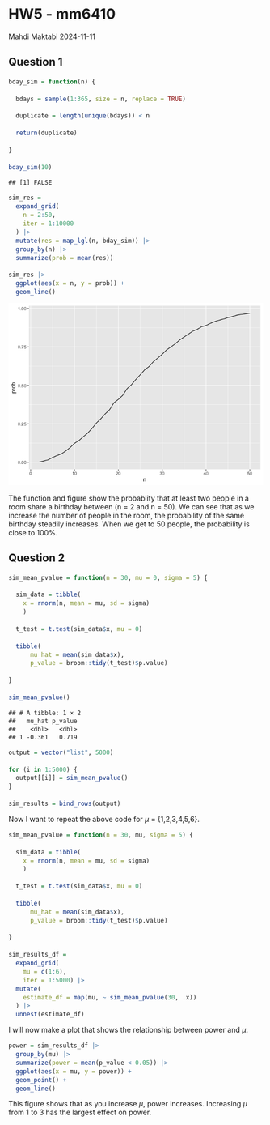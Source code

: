 HW5 - mm6410
================
Mahdi Maktabi
2024-11-11

## Question 1

``` r
bday_sim = function(n) {
  
  bdays = sample(1:365, size = n, replace = TRUE)

  duplicate = length(unique(bdays)) < n

  return(duplicate)
  
}

bday_sim(10)
```

    ## [1] FALSE

``` r
sim_res =
  expand_grid(
    n = 2:50,
    iter = 1:10000
  ) |> 
  mutate(res = map_lgl(n, bday_sim)) |> 
  group_by(n) |> 
  summarize(prob = mean(res))

sim_res |> 
  ggplot(aes(x = n, y = prob)) +
  geom_line()
```

![](p8105_hw5_mm6410_files/figure-gfm/unnamed-chunk-2-1.png)<!-- -->

The function and figure show the probablity that at least two people in
a room share a birthday between (n = 2 and n = 50). We can see that as
we increase the number of people in the room, the probability of the
same birthday steadily increases. When we get to 50 people, the
probability is close to 100%.

## Question 2

``` r
sim_mean_pvalue = function(n = 30, mu = 0, sigma = 5) {
  
  sim_data = tibble(
    x = rnorm(n, mean = mu, sd = sigma)
    )
  
  t_test = t.test(sim_data$x, mu = 0)
  
  tibble(
      mu_hat = mean(sim_data$x),
      p_value = broom::tidy(t_test)$p.value)
  
}

sim_mean_pvalue()
```

    ## # A tibble: 1 × 2
    ##   mu_hat p_value
    ##    <dbl>   <dbl>
    ## 1 -0.361   0.719

``` r
output = vector("list", 5000)

for (i in 1:5000) {
  output[[i]] = sim_mean_pvalue()
}

sim_results = bind_rows(output)
```

Now I want to repeat the above code for $\mu$ = {1,2,3,4,5,6}.

``` r
sim_mean_pvalue = function(n = 30, mu, sigma = 5) {
  
  sim_data = tibble(
    x = rnorm(n, mean = mu, sd = sigma)
    )
  
  t_test = t.test(sim_data$x, mu = 0)
  
  tibble(
      mu_hat = mean(sim_data$x),
      p_value = broom::tidy(t_test)$p.value)
  
}

sim_results_df = 
  expand_grid(
    mu = c(1:6),
    iter = 1:5000) |> 
  mutate(
    estimate_df = map(mu, ~ sim_mean_pvalue(30, .x))
  ) |> 
  unnest(estimate_df)
```

I will now make a plot that shows the relationship between power and
$\mu$.

``` r
power = sim_results_df |> 
  group_by(mu) |> 
  summarize(power = mean(p_value < 0.05)) |> 
  ggplot(aes(x = mu, y = power)) + 
  geom_point() +
  geom_line()
```

This figure shows that as you increase $\mu$, power increases.
Increasing $\mu$ from 1 to 3 has the largest effect on power.
